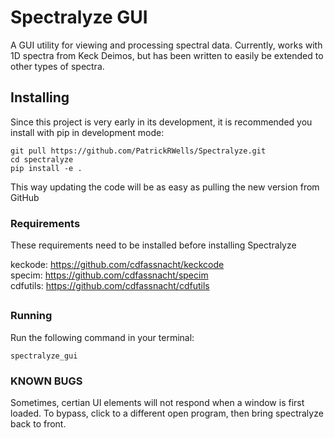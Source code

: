 # Spectralyze GUI
A GUI utility for viewing and processing spectral data. Currently, works with
1D spectra from Keck Deimos, but has been written to easily be extended to
other types of spectra.

## Installing

Since this project is very early in its development, it is recommended you
install with pip in development mode:

```
git pull https://github.com/PatrickRWells/Spectralyze.git
cd spectralyze
pip install -e .
```

This way updating the code will be as easy as pulling the new version from
GitHub

### Requirements

These requirements need to be installed before installing Spectralyze

keckode: https://github.com/cdfassnacht/keckcode<br>
specim: https://github.com/cdfassnacht/specim<br>
cdfutils: https://github.com/cdfassnacht/cdfutils<br>

##

### Running

Run the following command in your terminal:

```spectralyze_gui```


### KNOWN BUGS

Sometimes, certian UI elements will not respond when a window is first loaded. To bypass, click to a different open program, then bring spectralyze back to front.
